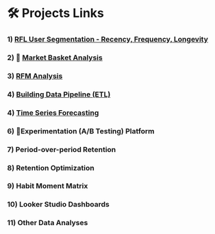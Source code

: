 # 🛠️ Projects Links
### 1) [RFL User Segmentation - Recency, Frequency, Longevity](https://github.com/HasanRizvi17/Hasan-Data-Portfolio/tree/main/RFL%20User%20Segmentation%20-%20Recency%2C%20Frequency%2C%20Longevity)
### 2) 🛒 [Market Basket Analysis](https://github.com/HasanRizvi17/Hasan-Data-Analytics-Projects/tree/main/Market%20Basket%20Analysis)
### 3) [RFM Analysis](https://github.com/HasanRizvi17/Hasan-Data-Analytics-Projects/tree/main/RFM%20Analysis)
### 4) [Building Data Pipeline (ETL)](https://github.com/HasanRizvi17/Hasan-Data-Analytics-Projects/tree/main/Building%20Data%20Pipeline%20(ETL))
### 4) [Time Series Forecasting](https://github.com/HasanRizvi17/Hasan-Data-Portfolio/tree/main/Time%20Series%20Forecasting)
### 6) 🧪Experimentation (A/B Testing) Platform
### 7) Period-over-period Retention
### 8) Retention Optimization
### 9) Habit Moment Matrix
### 10) Looker Studio Dashboards
### 11) Other Data Analyses

